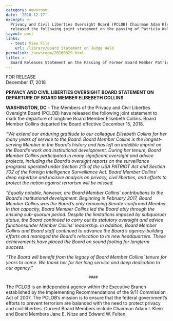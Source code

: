 ```yaml
---
category: newsroom
date: '2018-12-17'
excerpt: >-
  Privacy and Civil Liberties Oversight Board (PCLOB) Chairman Adam Klein and Board Members Edward Felten and Jane Nitze have 
  released the following joint statement on the passing of Patricia Wald, who served as a Board Member from 2012-2017:
layout: post
links:
  - text: View File
    url: /library/Board Statement on Judge Wald
permalink: /newsroom/20160329.html
title: >-
  Board Releases Statement on the Passing of Former Board Member Patricia Wald.
---
```

FOR RELEASE  
December 17, 2018

**PRIVACY AND CIVIL LIBERTIES OVERSIGHT BOARD STATEMENT ON DEPARTURE OF BOARD MEMBER ELISEBETH COLLINS**

**WASHINGTON, DC** - The Members of the Privacy and Civil Liberties Oversight
Board (PCLOB) have released the following joint statement to mark the departure of longtime
Board Member Elisebeth Collins.
Board Member Collins departed the Board effective December 15, 2018.

*“We extend our enduring gratitude to our colleague Elisebeth Collins for her many years
of service to the Board. Board Member Collins is the longest-serving Member in the Board’s
history and has left an indelible imprint on the Board’s work and institutional development.
During her tenure, Board Member Collins participated in many significant oversight and advice
projects, including the Board’s oversight reports on the surveillance programs operated under
Section 215 of the USA PATRIOT Act and Section 702 of the Foreign Intelligence Surveillance
Act. Board Member Collins’ deep expertise and incisive analysis on privacy, civil liberties, and
efforts to protect the nation against terrorism will be missed.*

*“Equally notable, however, are Board Member Collins’ contributions to the Board’s
institutional development. Beginning in February 2017, Board Member Collins was the Board’s
only remaining Senate-confirmed Member. In that capacity, Board Member Collins led the
Board ably through the ensuing sub-quorum period. Despite the limitations imposed by subquorum status, the Board continued to carry out its statutory oversight and advice functionsunder Member Collins’ leadership. In addition, Board Member Collins and Board staff
continued to advance the Board’s agency-building efforts and managed the Board’s relocation
to its new headquarters. These achievements have placed the Board on sound footing for longterm success.*

*“The Board will benefit from the legacy of Board Member Collins’ tenure for years to
come. We thank her for her long service and deep dedication to our agency.”*

                                        ####

The PCLOB is an independent agency within the Executive Branch established by the
Implementing Recommendations of the 9/11 Commission Act of 2007. The PCLOB’s mission is
to ensure that the federal government’s efforts to prevent terrorism are balanced with the need to
protect privacy and civil liberties. Current Board Members include Chairman Adam I. Klein and
Board Members Jane E. Nitze and Edward W. Felten. 
